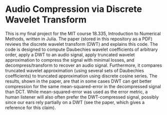 # Audio Compression via Discrete Wavelet Transform

This is my final project for the MIT course 18.335, Introduction to Numerical Methods, written in Julia.
The paper (stored in this repository as a PDF) reviews the discrete wavelet transform (DWT) and explains this code.
The code is designed to compute Daubechies wavelet coefficients of arbitrary order, apply a DWT to an audio signal, apply truncated wavelet approximation to compress the signal with minimal losses, and decompress/transform to recover an audio signal.
Furthermore, it compares truncated wavelet approximation (using several sets of Daubechies coefficients) to truncated approximation using discrete cosine series.
The results, shown in the paper, are that in some cases DWT can get better compression for the same mean-squared-error in the decompressed signal than DCT.
While mean-squared-error was used as the error metric, a human listener will also often prefer the DWT-compressed signal, possibly since our ears rely partially on a DWT (see the paper, which gives a reference for this claim).
